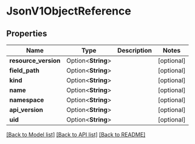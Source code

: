 # JsonV1ObjectReference

## Properties

Name | Type | Description | Notes
------------ | ------------- | ------------- | -------------
**resource_version** | Option<**String**> |  | [optional]
**field_path** | Option<**String**> |  | [optional]
**kind** | Option<**String**> |  | [optional]
**name** | Option<**String**> |  | [optional]
**namespace** | Option<**String**> |  | [optional]
**api_version** | Option<**String**> |  | [optional]
**uid** | Option<**String**> |  | [optional]

[[Back to Model list]](../README.md#documentation-for-models) [[Back to API list]](../README.md#documentation-for-api-endpoints) [[Back to README]](../README.md)


